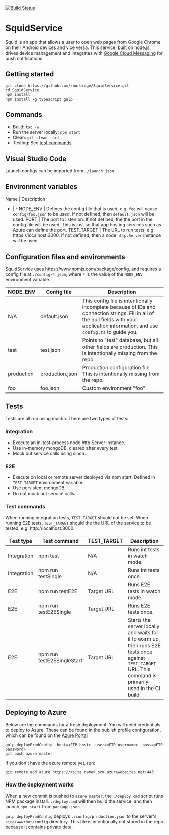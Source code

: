 [![Build Status](https://semaphoreci.com/api/v1/projects/e3ab9e81-83b4-4bd0-ae4e-b97e4ba471f4/1713794/badge.svg)](https://semaphoreci.com/rburbidge-squid/squidservice)

# SquidService
Squid is an app that allows a user to open web pages from Google Chrome on their Android devices and vice versa. This service, built on node.js, drives device management and integrates with [Google Cloud Messaging](https://developers.google.com/cloud-messaging/) for push notifications.

## Getting started
```
git clone https://github.com/rburbidge/SquidService.git
cd SquidService
npm install
npm install -g typescript gulp
```

## Commands
* Build: ```tsc -w```
* Run the server locally: ```npm start```
* Clean: ```git clean -fxd```
* Testing: See [test commands](#Test-commands)

## Visual Studio Code
Launch configs can be imported from ```./launch.json```

## Environment variables
Name        | Description
- | -
NODE_ENV    | Defines the config file that is used. e.g. ```foo``` will cause ```config/foo.json``` to be used. If not defined, then ```default.json``` will be used.
PORT        | The port to listen on. If not defined, the the port in the config file will be used. This is just so that app hosting services such as Azure can define the port.
TEST_TARGET | The URL to run tests, e.g. https://localhost:3000. If not defined, then a node ```http.Server``` instance will be used.

## Configuration files and environments
SquidService uses https://www.npmjs.com/package/config, and requires a config file at ```./config/*.json```, where ```*``` is the value of the ```NODE_ENV``` environment variable.

NODE_ENV   | Config file      | Description
-|-|-
N/A        | default.json    | This config file is intentionally incomplete because of IDs and connection strings. Fill in all of the null fields with your application information, and use ```config.ts``` to guide you.
test       | test.json       | Points to "test" database, but all other fields are production. This is intentionally missing from the repo.
production | production.json | Production configuration file. This is intentionally missing from the repo.
foo        | foo.json        | Custom environment "foo".

## Tests

Tests are all run using mocha. There are two types of tests:
### Integration
* Execute an in-test-process node http.Server instance.
* Use in-memory mongoDB, cleared after every test.
* Mock out service calls using sinon.
### E2E
* Execute on local or remote server deployed via npm start. Defined in ```TEST_TARGET``` environment variable.
* Use persistent mongoDB.
* Do not mock out service calls.

### Test commands

When running integration tests, ```TEST_TARGET``` should not be set. When running E2E tests, ```TEST_TARGET``` should the the URL of the service to be tested, e.g. http://localhost:3000.

Test type | Test command | TEST_TARGET | Description
-|-|-|-
Integration | npm test                   | N/A        | Runs int tests in watch mode.
Integration | npm run testSingle         | N/A        | Runs int tests once.
E2E         | npm run testE2E            | Target URL | Runs E2E tests in watch mode.
E2E         | npm run testE2ESingle      | Target URL | Runs E2E tests once.
E2E         | npm run testE2ESingleStart | Target URL | Starts the server locally and waits for it to warm up, then runs E2E tests once against ```TEST_TARGET``` URL. This command is primarily used in the CI build.

## Deploying to Azure
Below are the commands for a fresh deployment. You will need credentials to deploy to Azure. These can be found in the publish profile configuration, which can be found on the [Azure Portal](https://portal.azure.com/.)
```
gulp deployProdConfig -host=<FTP host> -user=<FTP username> -pass=<FTP password>
git push azure master
```

If you don't have the azure remote yet, run:

```git remote add azure https://<site name>.scm.azurewebsites.net:443```

### How the deployment works
When a new commit is pushed to ```azure master```, the ```./deploy.cmd``` script runs NPM package install. ```./deploy.cmd``` will then build the service, and then launch ```npm start``` from ```package.json```.

```gulp deployProdConfig``` deploys ```./config/production.json``` to the server's ```site/wwwroot/config``` directory. This file is intentionally not stored in the repo because it contains private data.
